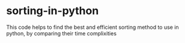 # sorting-in-python
This code helps to find the best and efficient sorting method to use in python, by comparing their time complixities
